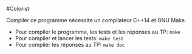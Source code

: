 #Colorist

Compiler ce programme nécessite un compilateur C++14 et GNU Make.

* Pour compiler le programme, les tests et les réponses au TP: ``make``
* Pour compiler et lancer les tests: ``make test``
* Pour compiler les réponses au TP: ``make doc``
